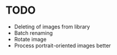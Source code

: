 TODO
====

* Deleting of images from library
* Batch renaming
* Rotate image
* Process portrait-oriented images better
